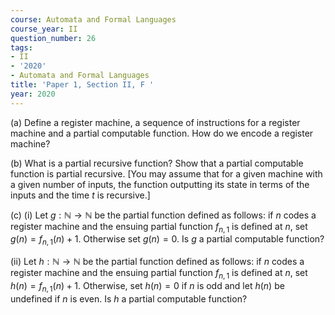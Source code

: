 ```yaml
---
course: Automata and Formal Languages
course_year: II
question_number: 26
tags:
- II
- '2020'
- Automata and Formal Languages
title: 'Paper 1, Section II, F '
year: 2020
---
```




(a) Define a register machine, a sequence of instructions for a register machine and a partial computable function. How do we encode a register machine?

(b) What is a partial recursive function? Show that a partial computable function is partial recursive. [You may assume that for a given machine with a given number of inputs, the function outputting its state in terms of the inputs and the time $t$ is recursive.]

(c) (i) Let $g: \mathbb{N} \rightarrow \mathbb{N}$ be the partial function defined as follows: if $n$ codes a register machine and the ensuing partial function $f_{n, 1}$ is defined at $n$, set $g(n)=f_{n, 1}(n)+1$. Otherwise set $g(n)=0$. Is $g$ a partial computable function?

(ii) Let $h: \mathbb{N} \rightarrow \mathbb{N}$ be the partial function defined as follows: if $n$ codes a register machine and the ensuing partial function $f_{n, 1}$ is defined at $n$, set $h(n)=f_{n, 1}(n)+1$. Otherwise, set $h(n)=0$ if $n$ is odd and let $h(n)$ be undefined if $n$ is even. Is $h$ a partial computable function?